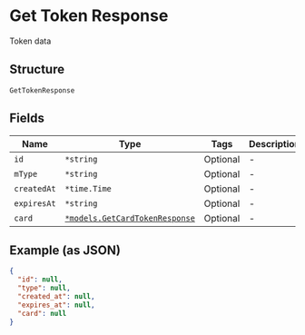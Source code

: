 
# Get Token Response

Token data

## Structure

`GetTokenResponse`

## Fields

| Name | Type | Tags | Description |
|  --- | --- | --- | --- |
| `id` | `*string` | Optional | - |
| `mType` | `*string` | Optional | - |
| `createdAt` | `*time.Time` | Optional | - |
| `expiresAt` | `*string` | Optional | - |
| `card` | [`*models.GetCardTokenResponse`](../../doc/models/get-card-token-response.md) | Optional | - |

## Example (as JSON)

```json
{
  "id": null,
  "type": null,
  "created_at": null,
  "expires_at": null,
  "card": null
}
```

